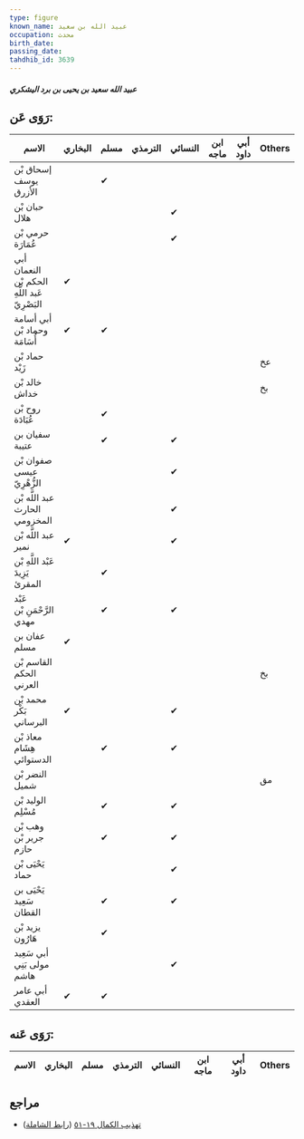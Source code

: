 ```yaml
---
type: figure
known_name: عبيد الله بن سعيد
occupation: محدث
birth_date:
passing_date:
tahdhib_id: 3639
---
```

##### عبيد الله سعيد بن يحيى بن برد اليشكري

## رَوَى عَن:
| الاسم                                         | البخاري | مسلم | الترمذي | النسائي | ابن ماجه | أبي داود | Others |
| --------------------------------------------- | ------- | ---- | ------- | ------- | -------- | -------- | ------ |
| إسحاق بْن يوسف الأزرق                         |         | ✔    |         |         |          |          |        |
| حبان بْن هلال                                 |         |      |         | ✔       |          |          |        |
| حرمي بْن عُمَارَة                             |         |      |         | ✔       |          |          |        |
| أبي النعمان الحكم بْن عَبد اللَّهِ البَصْرِيّ | ✔       |      |         |         |          |          |        |
| أبي أسامة وحماد بْن أُسَامَة                  | ✔       | ✔    |         |         |          |          |        |
| حماد بْن زَيْد                                |         |      |         |         |          |          | عخ     |
| خالد بْن خداش                                 |         |      |         |         |          |          | بخ     |
| روح بْن عُبَادَة                              |         | ✔    |         |         |          |          |        |
| سفيان بن عتيبة                                |         | ✔    |         | ✔       |          |          |        |
| صفوان بْن عيسى الزُّهْرِيّ                    |         |      |         | ✔       |          |          |        |
| عبد اللَّه بْن الحارث المخزومي                |         |      |         | ✔       |          |          |        |
| عبد اللَّه بْن نمير                           | ✔       |      |         | ✔       |          |          |        |
| عَبْد اللَّهِ بْن يَزِيدَ المقرئ              |         | ✔    |         |         |          |          |        |
| عَبْد الرَّحْمَنِ بْن مهدي                    |         | ✔    |         | ✔       |          |          |        |
| عفان بن مسلم                                  | ✔       |      |         |         |          |          |        |
| القاسم بْن الحكم العرني                       |         |      |         |         |          |          | بخ     |
| محمد بْن بَكْر البرساني                       | ✔       |      |         | ✔       |          |          |        |
| معاذ بْن هِشَام الدستوائي                     |         | ✔    |         | ✔       |          |          |        |
| النضر بْن شميل                                |         |      |         |         |          |          | مق     |
| الوليد بْن مُسْلِم                            |         | ✔    |         | ✔       |          |          |        |
| وهب بْن جرير بْن حازم                         |         | ✔    |         | ✔       |          |          |        |
| يَحْيَى بْن حماد                              |         |      |         | ✔       |          |          |        |
| يَحْيَى بن سَعِيد القطان                      |         | ✔    |         | ✔       |          |          |        |
| يزيد بْن هَارُون                              |         | ✔    |         |         |          |          |        |
| أبي سَعِيد مولى بَنِي هاشم                    |         |      |         | ✔       |          |          |        |
| أبي عامر العقدي                               | ✔       | ✔    |         |         |          |          |        |
## رَوَى عَنه:
| الاسم | البخاري | مسلم | الترمذي | النسائي | ابن ماجه | أبي داود | Others |
| ----- | ------- | ---- | ------- | ------- | -------- | -------- | ------ |
## مراجع
- [تهذيب الكمال ١٩-٥١](obsidian://open?vault=Tahdhib-al-Kamal&file=Figures/٣٦٣٩-عبيد%20الله%20سعيد%20بن%20يحيى%20بن%20برد%20اليشكري) ([رابط الشاملة](https://shamela.ws/book/3722/9625))